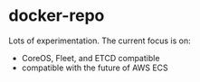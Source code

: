 docker-repo
===========

Lots of experimentation.  The current focus is on:

* CoreOS, Fleet, and ETCD compatible
* compatible with the future of AWS ECS
